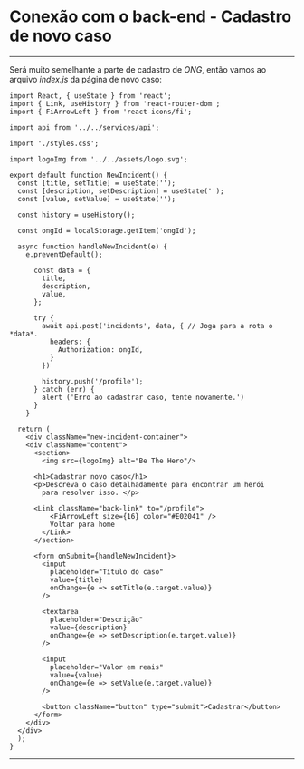 # Conexão com o back-end - Cadastro de novo caso

---

Será muito semelhante a parte de cadastro de *ONG*, então vamos ao arquivo *index.js* da página de novo caso:

    import React, { useState } from 'react';
    import { Link, useHistory } from 'react-router-dom';
    import { FiArrowLeft } from 'react-icons/fi';
    
    import api from '../../services/api';
    
    import './styles.css';
    
    import logoImg from '../../assets/logo.svg';
    
    export default function NewIncident() {
      const [title, setTitle] = useState('');
      const [description, setDescription] = useState('');
      const [value, setValue] = useState('');
    
      const history = useHistory();
    
      const ongId = localStorage.getItem('ongId');
    
      async function handleNewIncident(e) {
        e.preventDefault();
    
          const data = {
            title,
            description,
            value,
          };
    
          try {
            await api.post('incidents', data, { // Joga para a rota o *data*.
              headers: {
                Authorization: ongId,
              }
            })
    
            history.push('/profile');
          } catch (err) {
            alert ('Erro ao cadastrar caso, tente novamente.')
          }
        }
    
      return (
        <div className="new-incident-container">
        <div className="content">
          <section>
            <img src={logoImg} alt="Be The Hero"/>
          
          <h1>Cadastrar novo caso</h1>
          <p>Descreva o caso detalhadamente para encontrar um herói
            para resolver isso. </p>
    
          <Link className="back-link" to="/profile">
              <FiArrowLeft size={16} color="#E02041" />
              Voltar para home
            </Link>
          </section>
          
          <form onSubmit={handleNewIncident}>
            <input 
              placeholder="Título do caso"
              value={title}
              onChange={e => setTitle(e.target.value)}
            />
            
            <textarea 
              placeholder="Descrição"
              value={description}
              onChange={e => setDescription(e.target.value)}
            />
            
            <input 
              placeholder="Valor em reais"
              value={value}
              onChange={e => setValue(e.target.value)}
            />
    
            <button className="button" type="submit">Cadastrar</button>
          </form>
        </div>
      </div>
      );
    }

---
